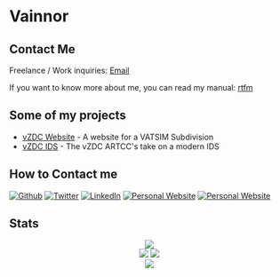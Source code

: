 # Vainnor

## Contact Me

Freelance / Work inquiries: [Email](inquries@carsonberget.com)

If you want to know more about me, you can read my manual: [rtfm]()

## Some of my projects

- [vZDC Website](https://github.com/vZDC-ARTCC/website) - A website for a VATSIM Subdivision
- [vZDC IDS](https://github.com/vZDC-ARTCC/ids) - The vZDC ARTCC's take on a modern IDS

## How to Contact me

<p>
<a href="https://github.com/vainnor" target="_blank"><img alt="Github" src="https://img.shields.io/badge/GitHub-%2312100E.svg?&style=for-the-badge&logo=Github&logoColor=white" /></a> 
<a href="" target="_blank"><img alt="Twitter" src="https://img.shields.io/badge/twitter-%231DA1F2.svg?&style=for-the-badge&logo=twitter&logoColor=white" /></a> 
<a href="" target="_blank"><img alt="LinkedIn" src="https://img.shields.io/badge/linkedin-%230077B5.svg?&style=for-the-badge&logo=linkedin&logoColor=white" /></a> 
<a href="" target="_blank"><img alt="Personal Website" src="https://img.shields.io/badge/website-000000?style=for-the-badge&logo=About.me&logoColor=white" /></a> 
<a href="inquries@carsonberget.com" target="_blank"><img alt="Personal Website" src="https://img.shields.io/badge/ProtonMail-8B89CC?style=for-the-badge&logo=protonmail&logoColor=white"/></a> 
</p>

## Stats

<div align="center">
<a>
    <img rel="me" src="https://img.shields.io/endpoint?url=https%3A%2F%2Fhits.dwyl.com%2Fvainnor%2Fvainnor.json%3Fcolor%3Dpink">
</a>
<br/>

<div align="center">
<a><img src="http://github-profile-summary-cards.vercel.app/api/cards/most-commit-language?username=vainnor&theme=aura_dark"/></a>
<a><img src="http://github-profile-summary-cards.vercel.app/api/cards/stats?username=vainnor&theme=aura_dark"/></a>
</div>
<div align="center">
<a><img src="http://github-profile-summary-cards.vercel.app/api/cards/profile-details?username=vainnor&theme=aura_dark"/></a>

<br/>
